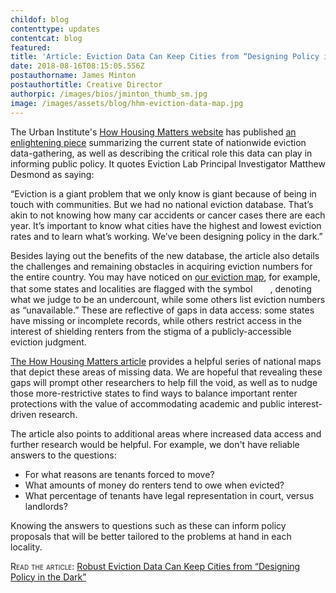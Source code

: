 ```yaml
---
childof: blog
contenttype: updates
contentcat: blog
featured: 
title: 'Article: Eviction Data Can Keep Cities from “Designing Policy in the Dark”'
date: 2018-08-16T08:15:05.556Z
postauthorname: James Minton
postauthortitle: Creative Director
authorpic: /images/bios/jminton_thumb_sm.jpg
image: /images/assets/blog/hhm-eviction-data-map.jpg
---
```

The Urban Institute's <a href="https://howhousingmatters.org/" target="_blank">How Housing Matters website</a> has published <a href="https://howhousingmatters.org/articles/robust-eviction-data-can-keep-cities-designing-policy-dark/" target="_blank">an enlightening piece</a> summarizing the current state of nationwide eviction data-gathering, as well as describing the critical role this data can play in informing public policy. It quotes Eviction Lab Principal Investigator Matthew Desmond as saying:

<span class="ital">“Eviction is a giant problem that we only know is giant because of being in touch with communities. But we had no national eviction database. That’s akin to not knowing how many car accidents or cancer cases there are each year. It’s important to know what cities have the highest and lowest eviction rates and to learn what’s working. We’ve been designing policy in the dark.”</span>

Besides laying out the benefits of the new database, the article also details the challenges and remaining obstacles in acquiring eviction numbers for the entire country. You may have noticed on <a href="/map">our eviction map</a>, for example, that some states and localities are flagged with the symbol <img class="hint" src="/images/icons/hint-icon.png" style="width: 16px; margin: 0 4px; position: relative; top: -2px;">, denoting what we judge to be an undercount, while some others list eviction numbers as “unavailable.” These are reflective of gaps in data access: some states have missing or incomplete records, while others restrict access in the interest of shielding renters from the stigma of a publicly-accessible eviction judgment.

<a href="https://howhousingmatters.org/articles/robust-eviction-data-can-keep-cities-designing-policy-dark/" target="_blank">The How Housing Matters article</a> provides a helpful series of national maps that depict these areas of missing data. We are hopeful that revealing these gaps will prompt other researchers to help fill the void, as well as to nudge those more-restrictive states to find ways to balance important renter protections with the value of accommodating academic and public interest-driven research.

The article also points to additional areas where increased data access and further research would be helpful. For example, we don't have reliable answers to the questions:
<ul>
<li>For what reasons are tenants forced to move?</li> 
<li>What amounts of money do renters tend to owe when evicted?</li> 
<li>What percentage of tenants have legal representation in court, versus landlords?</li> 
</ul>

Knowing the answers to questions such as these can inform policy proposals that will be better tailored to the problems at hand in each locality.

<span class="smallcaps">Read the article:</span> <a class="ak-bold" href="https://howhousingmatters.org/articles/robust-eviction-data-can-keep-cities-designing-policy-dark/" target="_blank">Robust Eviction Data Can Keep Cities from “Designing Policy in the Dark”</a>




